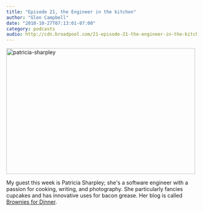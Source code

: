 ```yaml
---
title: "Episode 21, the Engineer in the kitchen"
author: "Glen Campbell"
date: "2010-10-27T07:13:01-07:00"
category: podcasts
audio: http://cdn.broadpool.com/21-episode-21-the-engineer-in-the-kitchen.mp3
---
```


<a href="http://www.flickr.com/photos/gecampbell/8586914504/" title="patricia-sharpley by gecampbell, on Flickr"><img src="http://farm9.staticflickr.com/8105/8586914504_0fb1739e1f.jpg" width="500" height="333" alt="patricia-sharpley"></a>

My guest this week is Patricia Sharpley; she's a software engineer with a passion for cooking, writing, and photography. She particularly fancies cupcakes and has innovative uses for bacon grease. Her blog is called [Brownies for Dinner](http://browniesfordinner.com).
